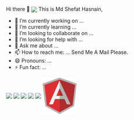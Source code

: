 Hi there 👋
<a href="URL_REDIRECT" target="blank"><img align="center" src="https://avatars.githubusercontent.com/u/67694473?v=4" height="100" weight="200" /></a>
This is Md Shefat Hasnain,
 

- 🔭 I’m currently working on ...
- 🌱 I’m currently learning ...
- 👯 I’m looking to collaborate on ...
- 🤔 I’m looking for help with ...
- 💬 Ask me about ...
- 📫 How to reach me: ... Send Me A Mail Please. 
- 😄 Pronouns: ...
- ⚡ Fun fact: ...
 
 <!--- just --->
  <a href="URL_REDIRECT" target="blank"><img align="center" src="https://www.cognizantsoftvision.com/wp-content/uploads/2018/03/06023352/ASP.NET-Core.png" height="100" weight="200" /></a>  <a href="URL_REDIRECT" target="blank"><img align="center" src="https://pbs.twimg.com/profile_images/1235868806079057921/fTL08u_H_400x400.png" height="100" weight="200" /></a>  <a href="URL_REDIRECT" target="blank"><img align="center" src="https://encrypted-tbn0.gstatic.com/images?q=tbn:ANd9GcR3HjOnzx3tEcYKjgYzmf_yyoxirizSjuemCMUJnFJsZz4QdBbtNrA6ykJp_Y_K-nBs6U8&usqp=CAU" height="100" weight="200" /></a>    <a href="URL_REDIRECT" target="blank"><img align="center" src="https://icon-library.com/images/android-icon-vector/android-icon-vector-6.jpg" height="100" weight="200" /></a> <a href="URL_REDIRECT" target="blank"><img align="center" src="https://wallpaperaccess.com/full/3909258.jpg" height="100" weight="200" /></a> <a href="URL_REDIRECT" target="blank"><img align="center" src="https://raw.githubusercontent.com/Hshefat/Hshefat/main/download.png" height="100" weight="200" /></a>


